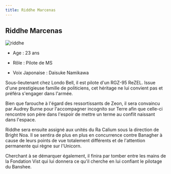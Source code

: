 ```yaml
---
title: Riddhe Marcenas
---
```


Riddhe Marcenas
---------------


![riddhe](/images/stories/saga/unicorn/persos/fed/riddhe.jpg)
- Age : 23 ans
  
- Rôle : Pilote de MS
  
- Voix Japonaise : Daisuke Namikawa


Sous-lieutenant chez Londo Bell, il est pilote d'un RGZ-95 ReZEL. Issue d'une prestigieuse famille de politiciens, cet héritage ne lui convient pas et préféra s'engager dans l'armée.


Bien que farouche à l'égard des ressortissants de Zeon, il sera convaincu par Audrey Burne pour l'accompagner incognito sur Terre afin que celle-ci rencontre son père dans l'espoir de mettre un terme au conflit naissant dans l'espace.


Riddhe sera ensuite assigné aux unités du Ra Calium sous la direction de Bright Noa. Il se sentira de plus en plus en concurrence contre Banagher à cause de leurs points de vue totalement différents et de l'attention permanente qui règne sur l'Unicorn. 
  
Cherchant à se démarquer également, il finira par tomber entre les mains de la Fondation Vist qui lui donnera ce qu'il cherche en lui confiant le pilotage du Banshee.

